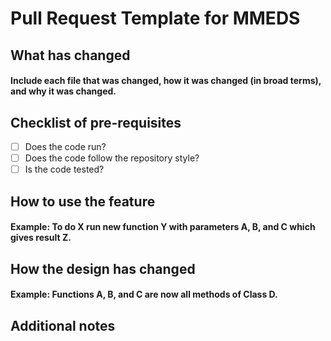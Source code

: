 # Pull Request Template for MMEDS

## What has changed
#### Include each file that was changed, how it was changed (in broad terms), and why it was changed.

## Checklist of pre-requisites
- [ ] Does the code run?  
- [ ] Does the code follow the repository style?  
- [ ] Is the code tested?  

## How to use the feature
#### Example: To do X run new function Y with parameters A, B, and C which gives result Z.

## How the design has changed
#### Example: Functions A, B, and C are now all methods of Class D.

## Additional notes
